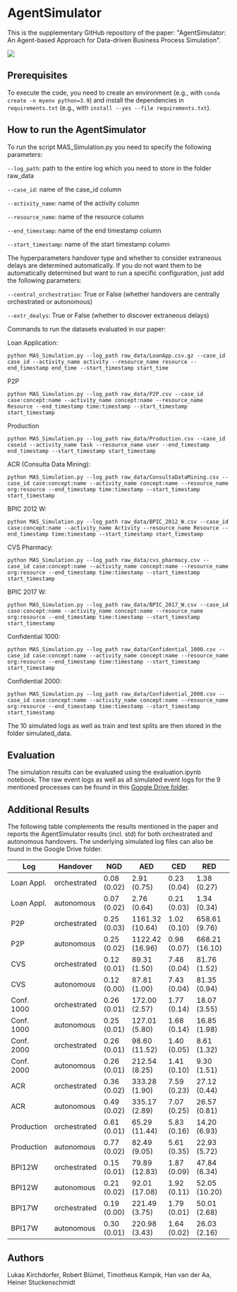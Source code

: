 # AgentSimulator
This is the supplementary GitHub repository of the paper: "AgentSimulator: An Agent-based Approach for Data-driven Business Process Simulation".

![](https://github.com/lukaskirchdorfer/AgentSimulator/blob/main/AgentSim.png)

## Prerequisites
To execute the code, you need to create an environment (e.g., with `conda create -n myenv python=3.9`) and install the dependencies in `requirements.txt` (e.g., with `install --yes --file requirements.txt`).

## How to run the AgentSimulator
To run the script MAS_Simulation.py you need to specify the following parameters:

`--log_path`: path to the entire log which you need to store in the folder raw_data

`--case_id`: name of the case_id column

`--activity_name`: name of the activity column

`--resource_name`: name of the resource column

`--end_timestamp`: name of the end timestamp column

`--start_timestamp`: name of the start timestamp column

The hyperparameters handover type and whether to consider extraneous delays are determined automatically. If you do not want them to be automatically determined but want to run a specific configuration, just add the following parameters:

`--central_orchestration`: True or False (whether handovers are centrally orchestrated or autonomous)

`--extr_dealys`: True or False (whether to discover extraneous delays)

Commands to run the datasets evaluated in our paper:

Loan Application:
```
python MAS_Simulation.py --log_path raw_data/LoanApp.csv.gz --case_id case_id --activity_name activity --resource_name resource --end_timestamp end_time --start_timestamp start_time
```

P2P
```
python MAS_Simulation.py --log_path raw_data/P2P.csv --case_id case:concept:name --activity_name concept:name --resource_name Resource --end_timestamp time:timestamp --start_timestamp start_timestamp
```

Production
```
python MAS_Simulation.py --log_path raw_data/Production.csv --case_id caseid --activity_name task --resource_name user --end_timestamp end_timestamp --start_timestamp start_timestamp
```

ACR (Consulta Data Mining):
```
python MAS_Simulation.py --log_path raw_data/ConsultaDataMining.csv --case_id case:concept:name --activity_name concept:name --resource_name org:resource --end_timestamp time:timestamp --start_timestamp start_timestamp
```

BPIC 2012 W:
```
python MAS_Simulation.py --log_path raw_data/BPIC_2012_W.csv --case_id case:concept:name --activity_name Activity --resource_name Resource --end_timestamp time:timestamp --start_timestamp start_timestamp
```

CVS Pharmacy:
```
python MAS_Simulation.py --log_path raw_data/cvs_pharmacy.csv --case_id case:concept:name --activity_name concept:name --resource_name org:resource --end_timestamp time:timestamp --start_timestamp start_timestamp
```

BPIC 2017 W:
```
python MAS_Simulation.py --log_path raw_data/BPIC_2017_W.csv --case_id case:concept:name --activity_name concept:name --resource_name org:resource --end_timestamp time:timestamp --start_timestamp start_timestamp
```

Confidential 1000:
```
python MAS_Simulation.py --log_path raw_data/Confidential_1000.csv --case_id case:concept:name --activity_name concept:name --resource_name org:resource --end_timestamp time:timestamp --start_timestamp start_timestamp
```

Confidential 2000:
```
python MAS_Simulation.py --log_path raw_data/Confidential_2000.csv --case_id case:concept:name --activity_name concept:name --resource_name org:resource --end_timestamp time:timestamp --start_timestamp start_timestamp
```

The 10 simulated logs as well as train and test splits are then stored in the folder simulated_data.

## Evaluation
The simulation results can be evaluated using the evaluation.ipynb notebook.
The raw event logs as well as all simulated event logs for the 9 mentioned processes can be found in this [Google Drive folder](https://drive.google.com/drive/folders/1D0jgBcPYNw-yBFyc_Ro3a681_c-BzM0u?usp=sharing).

## Additional Results 
The following table complements the results mentioned in the paper and reports the AgentSimulator results (incl. std) for both orchestrated and autonomous handovers. The underlying simulated log files can also be found in the Google Drive folder.

| Log | Handover        | NGD  | AED  | CED  | RED  | CTD |
|-------| -----------|----| ----|----| ----|----|
| Loan Appl.|orchestrated |0.08 (0.02)|2.91 (0.75)      |0.23 (0.04)|1.38 (0.27)|1.85 (0.58)|
| Loan Appl.|autonomous |0.07 (0.02)|2.76 (0.64)      |0.21 (0.03)|1.34 (0.34)|1.49 (0.63)|
| P2P  |orchestrated   | 0.25 (0.03)   | 1161.32 (10.64)  |1.02 (0.10)|658.61 (9.76)|525.15 (13.98)|
| P2P|autonomous     | 0.25 (0.02)    | 1122.42 (16.96)  |0.98 (0.07)|668.21 (16.10)|529.08 (6.58)|
| CVS |orchestrated    |0.12 (0.01)|89.31 (1.50)|7.48 (0.04)|81.76 (1.52)|101.49 (2.35)|
| CVS|autonomous     |0.12 (0.00)|87.81 (1.00)|7.43 (0.04)|81.35 (0.94)|100.27 (1.73)|
| Conf. 1000|orchestrated |0.26 (0.01)|172.00 (2.57)|1.77 (0.14)|18.07 (3.55)|31.37 (4.55)|
| Conf. 1000|autonomous |0.25 (0.01)|127.01 (5.80)|1.68 (0.14)|16.85 (1.98)|26.10 (3.55)|
| Conf. 2000|orchestrated |0.26 (0.01)|98.60 (11.52)|1.40 (0.05)|8.61 (1.32)|15.59 (1.65)|
| Conf. 2000|autonomous |0.26 (0.01)|212.54 (8.25)|1.41 (0.10)|9.30 (1.51)|17.87 (2.67)|
| ACR|orchestrated |0.36 (0.02)|333.28 (1.90)|7.59 (0.23)|27.12 (0.44)|76.50 (0.61)|
| ACR|autonomous |0.49 (0.02)|335.17 (2.89)|7.07 (0.25)|26.57 (0.81)|76.30 (0.69)|
| Production|orchestrated |0.61 (0.01)|65.29 (11.44)|5.83 (0.16)|14.20 (6.93)|25.79 (6.34)|
| Production|autonomous |0.77 (0.02)|82.49 (9.05)|5.61 (0.35)|22.93 (5.72)|45.65 (6.95)|
| BPI12W|orchestrated |0.15 (0.01)|79.89 (12.83)|1.87 (0.09)|47.84 (6.34)|90.12 (3.78)|
| BPI12W|autonomous |0.21 (0.02)|92.01 (17.08)|1.92 (0.11)|52.05 (10.20)|96.91 (3.66)|
| BPI17W|orchestrated |0.19 (0.00)|221.49 (3.75)|1.79 (0.01)|50.01 (2.68)|54.82 (2.03)|
| BPI17W|autonomous |0.30 (0.01)|220.98 (3.43)|1.64 (0.02)|26.03 (2.16)|22.75 (1.45)|

## Authors
Lukas Kirchdorfer, Robert Blümel, Timotheus Kampik, Han van der Aa, Heiner Stuckenschmidt
